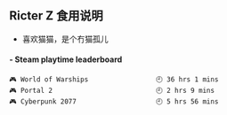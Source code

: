 ## Ricter Z 食用说明
- 喜欢猫猫，是个冇猫孤儿

<!-- steam-box start -->
#### - Steam playtime leaderboard
```text
🎮 World of Warships                 🕘 36 hrs 1 mins
🎮 Portal 2                          🕘 2 hrs 9 mins
🎮 Cyberpunk 2077                    🕘 5 hrs 56 mins
```
<!-- Powered by https://github.com/YouEclipse/steam-box . -->
<!-- steam-box end -->
